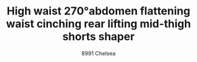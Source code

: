 ---
layout: product
title: High waist 270°abdomen flattening waist cinching rear lifting mid-thigh shorts shaper
subtitle: 8991 Chelsea
price: '38.00'
feature_image: 
  - /shaping-lingerie/8991-FRONT.jpg
  - /shaping-lingerie/8991-back-side.jpg
categories: 
  - Tummy & Waist
  - Rear & Hips
  - Thighs & legs
  - Shorts & Leggings
---